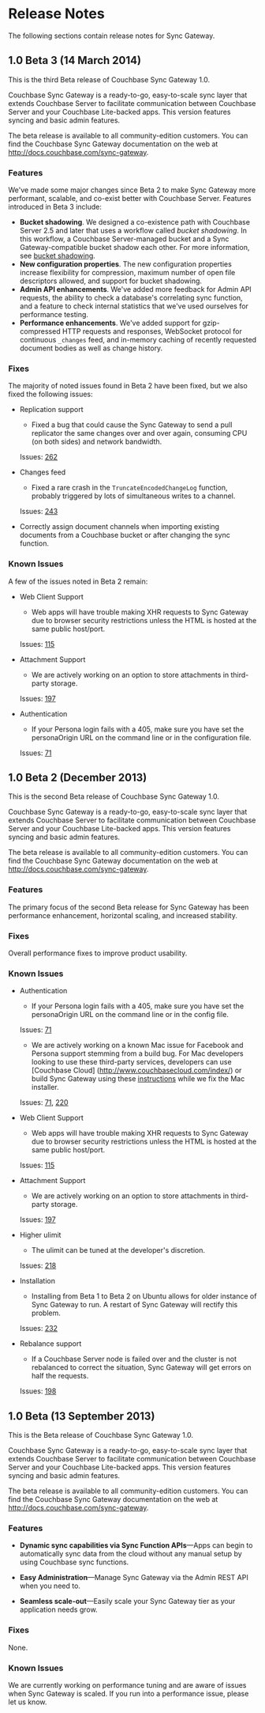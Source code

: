 # Release Notes

The following sections contain release notes for Sync Gateway.
## 1.0 Beta 3 (14 March 2014)
This is the third Beta release of Couchbase Sync Gateway 1.0.

Couchbase Sync Gateway is a ready-to-go, easy-to-scale sync layer that extends Couchbase Server to facilitate communication between Couchbase Server and your Couchbase Lite-backed apps. This version features syncing and basic admin features. 

The beta release is available to all community-edition customers. You can find the Couchbase Sync Gateway documentation on the web at <http://docs.couchbase.com/sync-gateway>.

### Features

We've made some major changes since Beta 2 to make Sync Gateway more performant, scalable, and co-exist better with Couchbase Server. Features introduced in Beta 3 include:

* **Bucket shadowing**. We designed a co-existence path with Couchbase Server 2.5 and later that uses a workflow called *bucket shadowing*. In this workflow, a Couchbase Server-managed bucket and a Sync Gateway-compatible bucket shadow each other. For more information, see [bucket shadowing](https://github.com/couchbase/sync_gateway/wiki/Bucket-Shadowing).
* **New configuration properties**. The new configuration properties increase flexibility for compression, maximum number of open file descriptors allowed, and support for bucket shadowing.
* **Admin API enhancements**. We've added more feedback for Admin API requests, the ability to check a database's correlating sync function, and a feature to check internal statistics that we've used ourselves for performance testing.
* **Performance enhancements**. We've added support for gzip-compressed HTTP requests and responses, WebSocket protocol for continuous `_changes` feed, and in-memory caching of recently requested document bodies as well as change history.

### Fixes

The majority of noted issues found in Beta 2 have been fixed, but we also  fixed the following issues:

* Replication support
	* Fixed a bug that could cause the Sync Gateway to send a pull replicator the same changes over and over again, consuming CPU (on both sides) and network bandwidth. 

	Issues: [262](https://github.com/couchbase/sync_gateway/issues/262)

* Changes feed
	* Fixed a rare crash in the `TruncateEncodedChangeLog` function, probably triggered by lots of simultaneous writes to a channel. 

	Issues: [243](https://github.com/couchbase/sync_gateway/issues/243)
	
* Correctly assign document channels when importing existing documents from a Couchbase bucket or after changing the sync function.

### Known Issues

A few of the issues noted in Beta 2 remain:

* Web Client Support
	* Web apps will have trouble making XHR requests to Sync Gateway due to browser security restrictions unless the HTML is hosted at the same public host/port.
	
	Issues: [115](https://github.com/couchbase/sync_gateway/issues/115)
	
* Attachment Support
	* We are actively working on an option to store attachments in third-party storage.
	
	Issues: [197](https://github.com/couchbase/sync_gateway/issues/197)

* Authentication
	* If your Persona login fails with a 405, make sure you have set the personaOrigin URL on the command line or in the configuration file.
	
	Issues: [71](https://github.com/couchbase/sync_gateway/issues/71)


## 1.0 Beta 2 (December 2013)

This is the second Beta release of Couchbase Sync Gateway 1.0. 

Couchbase Sync Gateway is a ready-to-go, easy-to-scale sync layer that extends Couchbase Server to facilitate communication between Couchbase Server and your Couchbase Lite-backed apps. This version features syncing and basic admin features. 

The beta release is available to all community-edition customers. You can find the Couchbase Sync Gateway documentation on the web at <http://docs.couchbase.com/sync-gateway>.

### Features

The primary focus of the second Beta release for Sync Gateway has been performance enhancement, horizontal scaling, and increased stability.

### Fixes

Overall performance fixes to improve product usability.

### Known Issues
* Authentication
	* If your Persona login fails with a 405, make sure you have set the personaOrigin URL on the command line or in the config file.
	
	Issues: [71](https://github.com/couchbase/sync_gateway/issues/71)

	* We are actively working on a known Mac issue for Facebook and Persona support stemming from a build bug. For Mac developers looking to use these third-party services, developers can use [Couchbase Cloud] (http://www.couchbasecloud.com/index/) or build Sync Gateway using these [instructions](http://docs.couchbase.com/sync-gateway/#building-from-source) while we fix the Mac installer.
	
	Issues: [71](https://github.com/couchbase/sync_gateway/issues/71), [220](https://github.com/couchbase/sync_gateway/issues/220)

* Web Client Support
	* Web apps will have trouble making XHR requests to Sync Gateway due to browser security restrictions unless the HTML is hosted at the same public host/port.
	
	Issues: [115](https://github.com/couchbase/sync_gateway/issues/115)
	
* Attachment Support
	* We are actively working on an option to store attachments in third-party storage.
	
	Issues: [197](https://github.com/couchbase/sync_gateway/issues/197)
	
* Higher ulimit
	* The ulimit can be tuned at the developer's discretion.
	
	Issues: [218](https://github.com/couchbase/sync_gateway/issues/218)

* Installation
	* Installing from Beta 1 to Beta 2 on Ubuntu allows for older instance of Sync Gateway to run. A restart of Sync Gateway will rectify this problem.
	
	Issues: [232](https://github.com/couchbase/sync_gateway/issues/232)

* Rebalance support
	* If a Couchbase Server node is failed over and the cluster is not rebalanced to correct the situation, Sync Gateway will get errors on half the requests.
	
	Issues: [198](https://github.com/couchbase/sync_gateway/issues/198)

## 1.0 Beta (13 September 2013)

This is the Beta release of Couchbase Sync Gateway 1.0. 

Couchbase Sync Gateway is a ready-to-go, easy-to-scale sync layer that extends Couchbase Server to facilitate communication between Couchbase Server and your Couchbase Lite-backed apps. This version features syncing and basic admin features. 

The beta release is available to all community-edition customers. You can find the Couchbase Sync Gateway documentation on the web at <http://docs.couchbase.com/sync-gateway>.

### Features

* **Dynamic sync capabilities via Sync Function APIs**—Apps can begin to automatically sync data from the cloud without any manual setup by using Couchbase sync functions. 

* **Easy Administration**—Manage Sync Gateway via the Admin REST API when you need to.

* **Seamless scale-out**—Easily scale your Sync Gateway tier as your application needs grow.


### Fixes

None.

### Known Issues

We are currently working on performance tuning and are aware of issues when Sync Gateway is scaled. If you run into a performance issue, please let us know.
